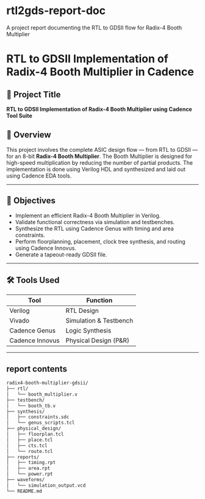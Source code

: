 # rtl2gds-report-doc
A project report documenting the RTL to GDSII flow for Radix-4 Booth Multiplier
# RTL to GDSII Implementation of Radix-4 Booth Multiplier in Cadence

## 📌 Project Title
**RTL to GDSII Implementation of Radix-4 Booth Multiplier using Cadence Tool Suite**

## 📘 Overview

This project involves the complete ASIC design flow — from RTL to GDSII — for an 8-bit **Radix-4 Booth Multiplier**. The Booth Multiplier is designed for high-speed multiplication by reducing the number of partial products. The implementation is done using Verilog HDL and synthesized and laid out using Cadence EDA tools.

---

## 🎯 Objectives

- Implement an efficient Radix-4 Booth Multiplier in Verilog.
- Validate functional correctness via simulation and testbenches.
- Synthesize the RTL using Cadence Genus with timing and area constraints.
- Perform floorplanning, placement, clock tree synthesis, and routing using Cadence Innovus.
- Generate a tapeout-ready GDSII file.

---

## 🛠️ Tools Used

| Tool              | Function                               |
|-------------------|----------------------------------------|
| Verilog           | RTL Design                             |
| Vivado  | Simulation & Testbench                           |
| Cadence Genus     | Logic Synthesis                        |
| Cadence Innovus   | Physical Design (P&R)                  |

---

## report contents

```bash
radix4-booth-multiplier-gdsii/
├── rtl/
│   └── booth_multiplier.v
├── testbench/
│   └── booth_tb.v
├── synthesis/
│   ├── constraints.sdc
│   └── genus_scripts.tcl
├── physical_design/
│   ├── floorplan.tcl
│   ├── place.tcl
│   ├── cts.tcl
│   └── route.tcl
├── reports/
│   ├── timing.rpt
│   ├── area.rpt
│   └── power.rpt
├── waveforms/
│   └── simulation_output.vcd
└── README.md

